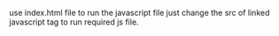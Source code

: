 use index.html file to run the javascript file just change the src of linked javascript tag to run required js file.
